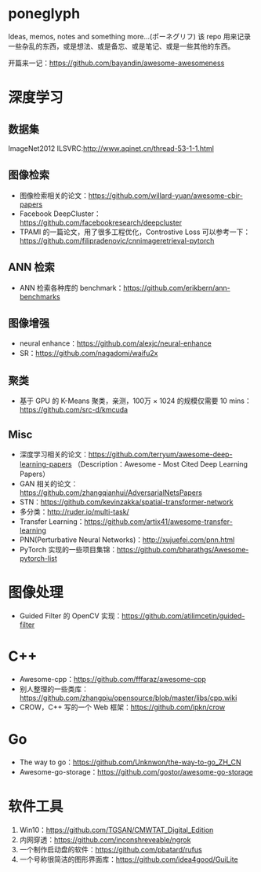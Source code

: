 # poneglyph
Ideas, memos, notes and something more...(ポーネグリフ) 该 repo 用来记录一些杂乱的东西，或是想法、或是备忘、或是笔记、或是一些其他的东西。

开篇来一记：https://github.com/bayandin/awesome-awesomeness

# 深度学习
## 数据集
ImageNet2012 ILSVRC:http://www.aqinet.cn/thread-53-1-1.html

## 图像检索
- 图像检索相关的论文：https://github.com/willard-yuan/awesome-cbir-papers
- Facebook DeepCluster：https://github.com/facebookresearch/deepcluster
- TPAMI 的一篇论文，用了很多工程优化，Controstive Loss 可以参考一下：https://github.com/filipradenovic/cnnimageretrieval-pytorch

## ANN 检索
- ANN 检索各种库的 benchmark：https://github.com/erikbern/ann-benchmarks

## 图像增强
- neural enhance：https://github.com/alexjc/neural-enhance
- SR：https://github.com/nagadomi/waifu2x

## 聚类
- 基于 GPU 的 K-Means 聚类，亲测，100万 × 1024 的规模仅需要 10 mins：https://github.com/src-d/kmcuda

## Misc
- 深度学习相关的论文：https://github.com/terryum/awesome-deep-learning-papers （Description：Awesome - Most Cited Deep Learning Papers）
- GAN 相关的论文：https://github.com/zhangqianhui/AdversarialNetsPapers
- STN：https://github.com/kevinzakka/spatial-transformer-network
- 多分类：http://ruder.io/multi-task/
- Transfer Learning：https://github.com/artix41/awesome-transfer-learning
- PNN(Perturbative Neural Networks)：http://xujuefei.com/pnn.html
- PyTorch 实现的一些项目集锦：https://github.com/bharathgs/Awesome-pytorch-list

# 图像处理
- Guided Filter 的 OpenCV 实现：https://github.com/atilimcetin/guided-filter


# C++
- Awesome-cpp：https://github.com/fffaraz/awesome-cpp
- 别人整理的一些类库：https://github.com/zhangpiu/opensource/blob/master/libs/cpp.wiki
- CROW，C++ 写的一个 Web 框架：https://github.com/ipkn/crow

# Go
- The way to go：https://github.com/Unknwon/the-way-to-go_ZH_CN
- Awesome-go-storage：https://github.com/gostor/awesome-go-storage

# 软件工具
1. Win10：https://github.com/TGSAN/CMWTAT_Digital_Edition
2. 内网穿透：https://github.com/inconshreveable/ngrok
3. 一个制作启动盘的软件：https://github.com/pbatard/rufus
4. 一个号称很简洁的图形界面库：https://github.com/idea4good/GuiLite
